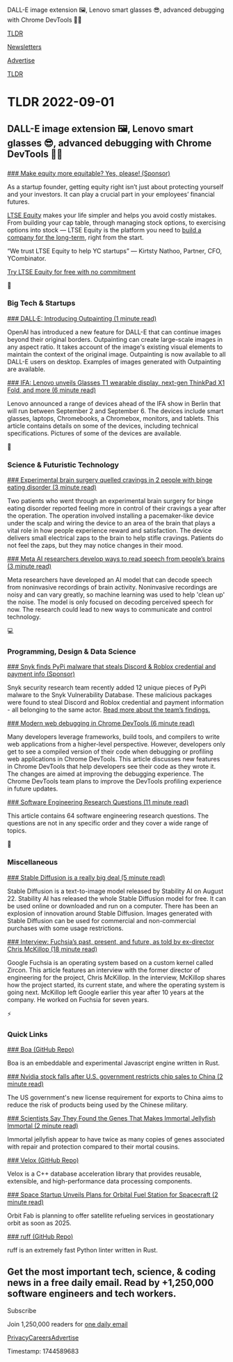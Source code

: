 DALL-E image extension 🖼️, Lenovo smart glasses 😎, advanced debugging with Chrome DevTools 👨‍💻

[TLDR](/)

[Newsletters](/newsletters)

[Advertise](https://advertise.tldr.tech/)

[TLDR](/)

# TLDR 2022-09-01

## DALL-E image extension 🖼️, Lenovo smart glasses 😎, advanced debugging with Chrome DevTools 👨‍💻

### 

[### Make equity more equitable? Yes, please! (Sponsor)](https://bit.ly/3do2ffn)

As a startup founder, getting equity right isn’t just about protecting yourself and your investors. It can play a crucial part in your employees’ financial futures.

[LTSE Equity](https://bit.ly/3dO2FfN) makes your life simpler and helps you avoid costly mistakes. From building your cap table, through managing stock options, to exercising options into stock — LTSE Equity is the platform you need to [build a company for the long-term](https://bit.ly/3dO2FfN), right from the start.

“We trust LTSE Equity to help YC startups” — Kirtsty Nathoo, Partner, CFO, YCombinator.

[Try LTSE Equity for free with no commitment](https://bit.ly/3dO2FfN)

📱

### Big Tech & Startups

[### DALL·E: Introducing Outpainting (1 minute read)](https://openai.com/blog/dall-e-introducing-outpainting/?utm_source=tldrnewsletter)

OpenAI has introduced a new feature for DALL-E that can continue images beyond their original borders. Outpainting can create large-scale images in any aspect ratio. It takes account of the image's existing visual elements to maintain the context of the original image. Outpainting is now available to all DALL-E users on desktop. Examples of images generated with Outpainting are available.

[### IFA: Lenovo unveils Glasses T1 wearable display, next-gen ThinkPad X1 Fold, and more (6 minute read)](https://www.zdnet.com/article/lenovo-ifa-announcements/?utm_source=tldrnewsletter)

Lenovo announced a range of devices ahead of the IFA show in Berlin that will run between September 2 and September 6. The devices include smart glasses, laptops, Chromebooks, a Chromebox, monitors, and tablets. This article contains details on some of the devices, including technical specifications. Pictures of some of the devices are available.

🚀

### Science & Futuristic Technology

[### Experimental brain surgery quelled cravings in 2 people with binge eating disorder (3 minute read)](https://www.nbcnews.com/health/health-news/experimental-brain-surgery-quelled-cravings-people-binge-eating-disord-rcna45245?utm_source=tldrnewsletter)

Two patients who went through an experimental brain surgery for binge eating disorder reported feeling more in control of their cravings a year after the operation. The operation involved installing a pacemaker-like device under the scalp and wiring the device to an area of the brain that plays a vital role in how people experience reward and satisfaction. The device delivers small electrical zaps to the brain to help stifle cravings. Patients do not feel the zaps, but they may notice changes in their mood.

[### Meta AI researchers develop ways to read speech from people’s brains (3 minute read)](https://siliconangle.com/2022/08/31/meta-ai-researchers-develop-ways-read-speech-peoples-brains/?utm_source=tldrnewsletter)

Meta researchers have developed an AI model that can decode speech from noninvasive recordings of brain activity. Noninvasive recordings are noisy and can vary greatly, so machine learning was used to help 'clean up' the noise. The model is only focused on decoding perceived speech for now. The research could lead to new ways to communicate and control technology.

💻

### Programming, Design & Data Science

[### Snyk finds PyPi malware that steals Discord & Roblox credential and payment info (Sponsor)](https://snyk.io/blog/pypi-malware-discord-roblox-credential-payment-info/?utm_campaign=aom-2022&amp;utm_medium=paid-email&amp;utm_source=tldr&amp;utm_content=pypi-malware-discord-roblox-credential-payment-info)

Snyk security research team recently added 12 unique pieces of PyPi malware to the Snyk Vulnerability Database. These malicious packages were found to steal Discord and Roblox credential and payment information - all belonging to the same actor. [Read more about the team’s findings.](https://snyk.io/blog/pypi-malware-discord-roblox-credential-payment-info/?utm_campaign=AOM-2022&utm_medium=Paid-Email&utm_source=TLDR&utm_content=pypi-malware-discord-roblox-credential-payment-info)

[### Modern web debugging in Chrome DevTools (6 minute read)](https://developer.chrome.com/en/blog/devtools-modern-web-debugging/?utm_source=tldrnewsletter)

Many developers leverage frameworks, build tools, and compilers to write web applications from a higher-level perspective. However, developers only get to see a compiled version of their code when debugging or profiling web applications in Chrome DevTools. This article discusses new features in Chrome DevTools that help developers see their code as they wrote it. The changes are aimed at improving the debugging experience. The Chrome DevTools team plans to improve the DevTools profiling experience in future updates.

[### Software Engineering Research Questions (11 minute read)](https://neverworkintheory.org/2022/08/30/software-engineering-research-questions.html?utm_source=tldrnewsletter)

This article contains 64 software engineering research questions. The questions are not in any specific order and they cover a wide range of topics.

🎁

### Miscellaneous

[### Stable Diffusion is a really big deal (5 minute read)](https://simonwillison.net/2022/aug/29/stable-diffusion/?utm_source=tldrnewsletter)

Stable Diffusion is a text-to-image model released by Stability AI on August 22. Stability AI has released the whole Stable Diffusion model for free. It can be used online or downloaded and run on a computer. There has been an explosion of innovation around Stable Diffusion. Images generated with Stable Diffusion can be used for commercial and non-commercial purchases with some usage restrictions.

[### Interview: Fuchsia’s past, present, and future, as told by ex-director Chris McKillop (18 minute read)](https://9to5google.com/2022/08/30/fuchsia-director-interview-chris-mckillop/?utm_source=tldrnewsletter)

Google Fuchsia is an operating system based on a custom kernel called Zircon. This article features an interview with the former director of engineering for the project, Chris McKillop. In the interview, McKillop shares how the project started, its current state, and where the operating system is going next. McKillop left Google earlier this year after 10 years at the company. He worked on Fuchsia for seven years.

⚡

### Quick Links

[### Boa (GitHub Repo)](https://github.com/boa-dev/boa?utm_source=tldrnewsletter)

Boa is an embeddable and experimental Javascript engine written in Rust.

[### Nvidia stock falls after U.S. government restricts chip sales to China (2 minute read)](https://www.cnbc.com/2022/08/31/nvidia-stock-falls-after-us-government-restricts-chip-sales-to-china.html?utm_source=tldrnewsletter)

The US government's new license requirement for exports to China aims to reduce the risk of products being used by the Chinese military.

[### Scientists Say They Found the Genes That Makes Immortal Jellyfish Immortal (2 minute read)](https://futurism.com/the-byte/scientists-genes-immortal-jellyfish?utm_source=tldrnewsletter)

Immortal jellyfish appear to have twice as many copies of genes associated with repair and protection compared to their mortal cousins.

[### Velox (GitHub Repo)](https://github.com/facebookincubator/velox?utm_source=tldrnewsletter)

Velox is a C++ database acceleration library that provides reusable, extensible, and high-performance data processing components.

[### Space Startup Unveils Plans for Orbital Fuel Station for Spacecraft (2 minute read)](https://futurism.com/the-byte/orbit-fab-orbital-fuel-station?utm_source=tldrnewsletter)

Orbit Fab is planning to offer satellite refueling services in geostationary orbit as soon as 2025.

[### ruff (GitHub Repo)](https://github.com/charliermarsh/ruff?utm_source=tldrnewsletter)

ruff is an extremely fast Python linter written in Rust.

## Get the most important tech, science, & coding news in a free daily email. Read by +1,250,000 software engineers and tech workers.

Subscribe

Join 1,250,000 readers for [one daily email](/api/latest/tech)

[Privacy](/privacy)[Careers](https://jobs.ashbyhq.com/tldr.tech)[Advertise](/tech/advertise)

Timestamp: 1744589683
